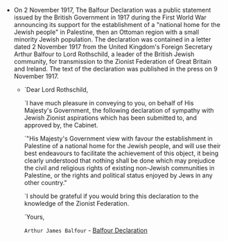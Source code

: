 - On 2 November 1917, The Balfour Declaration was a public statement issued by the British Government in 1917 during the First World War announcing its support for the establishment of a "national home for the Jewish people" in Palestine, then an Ottoman region with a small minority Jewish population. The declaration was contained in a letter dated 2 November 1917 from the United Kingdom's Foreign Secretary Arthur Balfour to Lord Rothschild, a leader of the British Jewish community, for transmission to the Zionist Federation of Great Britain and Ireland. The text of the declaration was published in the press on 9 November 1917.
    - `Dear Lord Rothschild,
      
      `I have much pleasure in conveying to you, on behalf of His Majesty's Government, the following declaration of sympathy with Jewish Zionist aspirations which has been submitted to, and approved by, the Cabinet.
      
      `"His Majesty's Government view with favour the establishment in Palestine of a national home for the Jewish people, and will use their best endeavours to facilitate the achievement of this object, it being clearly understood that nothing shall be done which may prejudice the civil and religious rights of existing non-Jewish communities in Palestine, or the rights and political status enjoyed by Jews in any other country."
      
      `I should be grateful if you would bring this declaration to the knowledge of the Zionist Federation.
      
      `Yours,
      
      `Arthur James Balfour` - [Balfour Declaration](https://en.wikisource.org/wiki/Page%3ABalfour_declaration_unmarked.jpg/1)    
